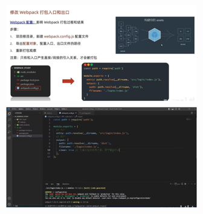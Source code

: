 ![image-20241028180528335](17.修改webpack打包入口和出口.assets/image-20241028180528335.png)



![image-20241028180602648](17.修改webpack打包入口和出口.assets/image-20241028180602648.png)

